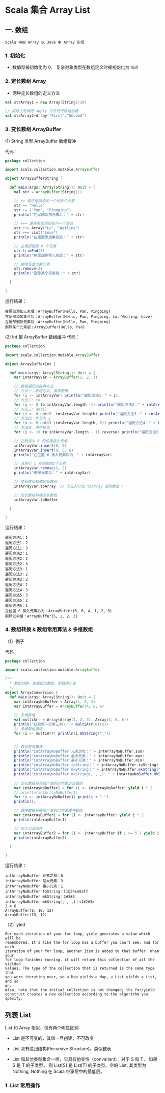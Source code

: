 # Scala 集合 Array List

## 一. 数组
	Scala 中的 Array 以 Java 中 Array 实现

### 1. 初始化
- 数值型被初始化为 0， 复杂对象类型在数组定义时被初始化为 null
	
### 2. 定长数组 Array

- 两种定长数组的定义方法

```scala
val strArray1 = new Array[String](10)

// 实际上是调用 apply 方法进行数组创建
val strArray2=Array("First","Second")
```

### 3. 变长数组 ArrayBuffer

(1) String 类型 ArrayBuffer 数组缓冲

代码：

```scala
package collection

import scala.collection.mutable.ArrayBuffer

object ArrayBufferString {

  def main(args: Array[String]): Unit = {
    val str = ArrayBuffer[String]()

    // += 是在尾部添加一个或多个元素
    str += "Hello"
    str += ("Pan", "Pingping")
    println("在尾部添加元素后：" + str)

    // ++= 是在尾部添加任何一个集合
    str ++= Array("Lu", "Weiling")
    str ++= List("Love")
    println("在尾部添加集合后：" + str)

    // 在尾部删除 n 个元素
    str.trimEnd(3)
    println("在尾部删除元素后：" + str)

    // 删除任意位置元素
    str.remove(2)
    println("删除某个元素后：" + str)

  }

}
```
运行结果：

	在尾部添加元素后：ArrayBuffer(Hello, Pan, Pingping)
	在尾部添加集合后：ArrayBuffer(Hello, Pan, Pingping, Lu, Weiling, Love)
	在尾部删除元素后：ArrayBuffer(Hello, Pan, Pingping)
	删除某个元素后：ArrayBuffer(Hello, Pan)
	
(2) Int 型 ArrayBuffer 数组缓冲
 代码：
 
``` scala 
package collection

import scala.collection.mutable.ArrayBuffer

object ArrayBufferInt {

  def main(args: Array[String]): Unit = {
    var intArrayVar = ArrayBuffer(1, 2, 3)

    // 数组遍历的各种方法
    // 方法一：数组方式，推荐使用
    for (i <- intArrayVar) println("遍历方法1：" + i);
    // 方法二: to
    for (i <- 0 to intArrayVar.length -1) println("遍历方法2：" + intArrayVar(i));
    // 方法三: until
    for (i <- 0 until  intArrayVar.length) println("遍历方法3：" + intArrayVar(i));
    // 方法四：步长为 2
    for (i <- 0 until (intArrayVar.length, 2)) println("遍历方法4：" + intArrayVar(i));
    // 方法五：逆序输出
    for (i <- (0 to intArrayVar.length - 1).reverse) println("遍历方法5：" + intArrayVar(i));

    // 在数组为 0 的位置插入元素
    intArrayVar.insert(0, 4)
    intArrayVar.insert(0, 5, 6)
    println("在位置 0 插入元素后为：" + intArrayVar)

    // 从索引 1 开始删除2个元素
    intArrayVar.remove(1, 2)
    println("删除元素后：" + intArrayVar)

    // 变长数组转成定长数组
    intArrayVar.toArray  // 怎么打印出 toArray 后的数组？

    // 定长数组转成变长数组
    intArrayVar.toBuffer

  }

}
```


运行结果：
	 
	遍历方法1：1
	遍历方法1：2
	遍历方法1：3
	遍历方法2：1
	遍历方法2：2
	遍历方法2：3
	遍历方法3：1
	遍历方法3：2
	遍历方法3：3
	遍历方法4：1
	遍历方法4：3
	遍历方法5：3
	遍历方法5：2
	遍历方法5：1
	在位置 0 插入元素后为：ArrayBuffer(5, 6, 4, 1, 2, 3)
	删除元素后：ArrayBuffer(5, 1, 2, 3)
	
### 4. 数组转换 & 数组常用算法 & 多维数组

（1）例子

代码：

``` scala
package collection

import scala.collection.mutable.ArrayBuffer

/**
  * 数组转换，生成新的数组，原数组不变
  */
object ArrayConversion {
  def main(args: Array[String]): Unit = {
    var intArrayNoBuffer = Array(1, 2, 3)
    var intArrayBuffer = ArrayBuffer(4, 5, 6)

    // 多维数组
    val multiArr = Array(Array(1, 2, 3), Array(4, 5, 6))
    println("获取第一行第三列：" + multiArr(0)(2))
    // 多维数组遍历
    for (i <- multiArr) println(i.mkString(","))


    // 数组常用算法
    println("intArrayNoBuffer 元素之和：" + intArrayNoBuffer.sum)
    println("intArrayNoBuffer 最大元素：" + intArrayNoBuffer.max)
    println("intArrayNoBuffer 最小元素：" + intArrayNoBuffer.min)
    println("intArrayNoBuffer toString：" + intArrayNoBuffer.toString)
    println("intArrayNoBuffer mkString：" + intArrayNoBuffer.mkString("#"))
    println("intArrayNoBuffer mkString(, , ,)：" + intArrayNoBuffer.mkString("<", "#", ">"))
    
    // 定长数组转转后产生的仍然是定长数组
    var intArrayNoBuffer1 = for (i <- intArrayNoBuffer) yield i * 2
    // println(intArrayNoBuffer1)
    for (i <- intArrayNoBuffer1) print(i + " ")
    println();

    // 缓冲数据转换后产生的仍然是缓冲数组
    var intArrayBuffer1 = for (i <- intArrayBuffer) yield i * 2
    println(intArrayBuffer1)

    // 加入过滤条件
    var intArrayBuffer2 = for (i <- intArrayBuffer if i >= 5 ) yield i * 2
    println(intArrayBuffer2)

  }

}

```
运行结果：

	intArrayNoBuffer 元素之和：6
	intArrayNoBuffer 最大元素：3
	intArrayNoBuffer 最小元素：1
	intArrayNoBuffer toString：[I@34ce8af7
	intArrayNoBuffer mkString：1#2#3
	intArrayNoBuffer mkString(, , ,)：<1#2#3>
	2 4 6 
	ArrayBuffer(8, 10, 12)
	ArrayBuffer(10, 12)

	
（2）yied

	For each iteration of your for loop, yield generates a value which will be
	remembered. It's like the for loop has a buffer you can't see, and for each 
	iteration of your for loop, another item is added to that buffer. When your
	for loop finishes running, it will return this collection of all the yielded 
	values. The type of the collection that is returned is the same type that 
	you were iterating over, so a Map yields a Map, a List yields a List, and so 
	on.
	Also, note that the initial collection is not changed; the for/yield
	construct creates a new collection according to the algorithm you specify.
	
## 列表 List

List 和 Array 相似，但有两个明显区别

- List 是不可变的，其值一旦创建，不可改变

- List 具有递归结构(Recursive Structure)，类似链表

- List 和其他类型集合一样，它具有协变性（convariant)：对于 S 和 T， 如果 S 是 T 的子类型， 则 List[S] 是 List[T] 的子类型。空的 List, 其类型为 Nothing, Nothing 在 Scala 继承层中的最低层。

### 1. List 常用操作






